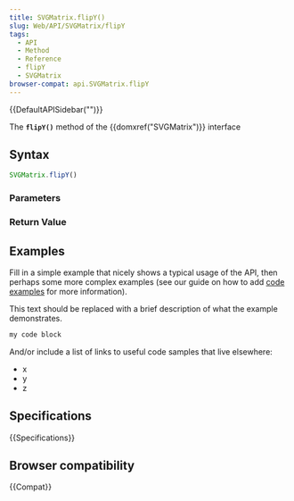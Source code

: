 ```yaml
---
title: SVGMatrix.flipY()
slug: Web/API/SVGMatrix/flipY
tags:
  - API
  - Method
  - Reference
  - flipY
  - SVGMatrix
browser-compat: api.SVGMatrix.flipY
---
```

{{DefaultAPISidebar("")}}

The **`flipY()`** method of the {{domxref("SVGMatrix")}} interface 

## Syntax

```js
SVGMatrix.flipY()
```

### Parameters



### Return Value



## Examples

Fill in a simple example that nicely shows a typical usage of the API, then perhaps some more complex examples (see our guide on how to add [code examples](/en-US/docs/MDN/Contribute/Structures/Code_examples) for more information).

This text should be replaced with a brief description of what the example demonstrates.

```js
my code block
```

And/or include a list of links to useful code samples that live elsewhere:

*   x
*   y
*   z

## Specifications

{{Specifications}}

## Browser compatibility

{{Compat}}

